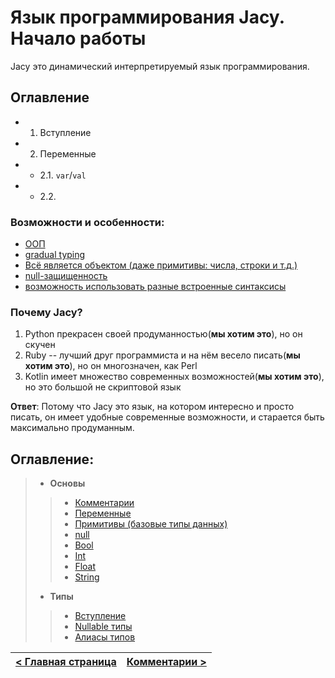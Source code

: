 # Язык программирования Jacy. Начало работы
Jacy это динамический интерпретируемый язык программирования.

## Оглавление
* 1. Вступление
* 2. Переменные
* * 2.1. `var`/`val`
* * 2.2.

### Возможности и особенности:
- [ООП](oop/intro.md)
- [gradual typing](types/intro.md)
- [Всё является объектом (даже примитивы: числа, строки и т.д.)](oop/everything_is_object.md)
- [null-защищенность](types/nullable.md)
- [возможность использовать разные встроенные синтаксисы](syntax/intro.md)

### Почему Jacy?
1. Python прекрасен своей продуманностью(__мы хотим это__), но он скучен
2. Ruby -- лучший друг программиста и на нём весело писать(__мы хотим это__), но он многозначен, как Perl
3. Kotlin имеет множество современных возможностей(__мы хотим это__), но это большой не скриптовой язык

__Ответ__: Потому что Jacy это язык, на котором интересно и просто писать, он имеет удобные современные возможности, и старается быть максимально продуманным.

## Оглавление:
> - __Основы__
> > - [Комментарии](basics/comments.md)
> > - [Переменные](basics/variables.md)
> > - [Примитивы (базовые типы данных)](basics/primitives.md)
> > - [null](basics/null.md)
> > - [Bool](basics/bool.md)
> > - [Int](basics/int.md)
> > - [Float](basics/float.md)
> > - [String](basics/string.md)
> - __Типы__
> > - [Вступление](types/intro.md)
> > - [Nullable типы](types/nullable.md)
> > - [Алиасы типов](types/aliases.md)

| [< Главная страница](https://github.com/hazer-hazer/Jacy) | [Комментарии >](basics/comments.md) |
| - | - |
